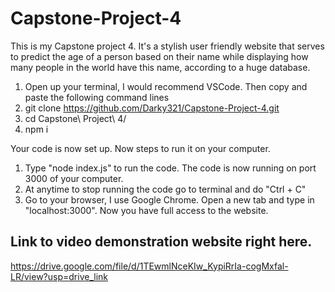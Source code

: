 # Capstone-Project-4
This is my Capstone project 4.
It's a stylish user friendly website that serves to predict the age of a person based on their name while displaying how many people in the world have this name, according to a huge database.
1. Open up your terminal, I would recommend VSCode. Then copy and paste the following command lines
2. git clone https://github.com/Darky321/Capstone-Project-4.git
3. cd Capstone\ Project\ 4/
4. npm i

Your code is now set up. Now steps to run it on your computer. 
1. Type "node index.js" to run the code. The code is now running on port 3000 of your computer.
2. At anytime to stop running the code go to terminal and do "Ctrl + C"
3. Go to your browser, I use Google Chrome. Open a new tab and type in "localhost:3000".
Now you have full access to the website.

## Link to video demonstration website right here.
https://drive.google.com/file/d/1TEwmlNceKIw_KypiRrIa-cogMxfal-LR/view?usp=drive_link

